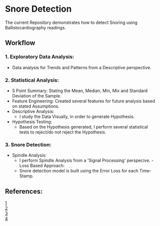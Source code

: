 # Snore Detection
The current Repository demonstrates how to detect Snoring using Ballistocardiography readings.

## Workflow

### 1. Exploratory Data Analysis:    

 - Data analysis for Trends and Patterns from a Descriptive perspective.    
 
### 2. Statistical Analysis:  

   - 5 Point Summary: Stating the Mean, Median, Min, Mix and Standard Deviation of the Sample.
   - Feature Engineering: Created several features for future analysis based on stated Assumptions.
   - Descriptive Analysis:
        - I study the Data Visually, in order to generate Hypothesis.
   - Hypothesis Testing:
        - Based on the Hypothesis generated, I perform several statistical tests to reject/do not reject the Hypothesis.
### 3. Snore Detection:    

   - Spindle Analysis:
        - I perform Spindle Analysis from a 'Signal Processing' perspecive.
    - Loss Based Approach:
        - Snore detection model is built using the Error Loss for each Time-Stamp.
        
     

## References:

[1](https://www.frontiersin.org/articles/10.3389/fnhum.2015.00181/full)    
[2](https://www.frontiersin.org/articles/10.3389/fnhum.2015.00353/full#h11)    
[3](https://www.researchgate.net/publication/275541618_Heart_Rate_Measurement_Using_Video_in_Different_User_States_for_Online_HCI_Applications)    
[4](https://www.apress.com/gp/book/9781484242452)

